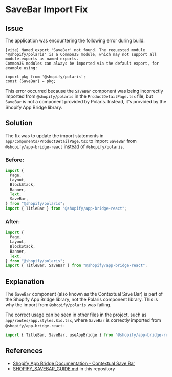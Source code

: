 # SaveBar Import Fix

## Issue

The application was encountering the following error during build:

```
[vite] Named export 'SaveBar' not found. The requested module '@shopify/polaris' is a CommonJS module, which may not support all module.exports as named exports.
CommonJS modules can always be imported via the default export, for example using:

import pkg from '@shopify/polaris';
const {SaveBar} = pkg;
```

This error occurred because the `SaveBar` component was being incorrectly imported from `@shopify/polaris` in the `ProductDetailPage.tsx` file, but `SaveBar` is not a component provided by Polaris. Instead, it's provided by the Shopify App Bridge library.

## Solution

The fix was to update the import statements in `app/components/ProductDetailPage.tsx` to import `SaveBar` from `@shopify/app-bridge-react` instead of `@shopify/polaris`.

### Before:

```typescript
import {
  Page,
  Layout,
  BlockStack,
  Banner,
  Text,
  SaveBar,
} from "@shopify/polaris";
import { TitleBar } from "@shopify/app-bridge-react";
```

### After:

```typescript
import {
  Page,
  Layout,
  BlockStack,
  Banner,
  Text,
} from "@shopify/polaris";
import { TitleBar, SaveBar } from "@shopify/app-bridge-react";
```

## Explanation

The `SaveBar` component (also known as the Contextual Save Bar) is part of the Shopify App Bridge library, not the Polaris component library. This is why the import from `@shopify/polaris` was failing.

The correct usage can be seen in other files in the project, such as `app/routes/app.styles.$id.tsx`, where `SaveBar` is correctly imported from `@shopify/app-bridge-react`:

```typescript
import { TitleBar, SaveBar, useAppBridge } from "@shopify/app-bridge-react";
```

## References

- [Shopify App Bridge Documentation - Contextual Save Bar](https://shopify.dev/api/app-bridge/previous-versions/actions/contextualsavebar)
- [SHOPIFY_SAVEBAR_GUIDE.md](../SHOPIFY_SAVEBAR_GUIDE.md) in this repository

